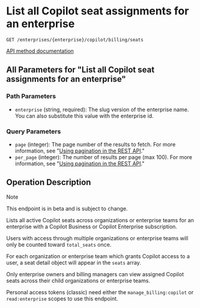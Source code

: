 # List all Copilot seat assignments for an enterprise

`GET /enterprises/{enterprise}/copilot/billing/seats`

[API method documentation](https://docs.github.com/rest/copilot/copilot-user-management#list-all-copilot-seat-assignments-for-an-enterprise)

## All Parameters for "List all Copilot seat assignments for an enterprise"

### Path Parameters

- `enterprise` (string, required): The slug version of the enterprise name. You can also substitute this value with the enterprise id.
### Query Parameters

- `page` (integer): The page number of the results to fetch. For more information, see "[Using pagination in the REST API](https://docs.github.com/rest/using-the-rest-api/using-pagination-in-the-rest-api)."
- `per_page` (integer): The number of results per page (max 100). For more information, see "[Using pagination in the REST API](https://docs.github.com/rest/using-the-rest-api/using-pagination-in-the-rest-api)."

## Operation Description

> [!NOTE]
> This endpoint is in beta and is subject to change.

Lists all active Copilot seats across organizations or enterprise teams for an enterprise with a Copilot Business or Copilot Enterprise subscription.

Users with access through multiple organizations or enterprise teams will only be counted toward `total_seats` once.

For each organization or enterprise team which grants Copilot access to a user, a seat detail object will appear in the `seats` array.

Only enterprise owners and billing managers can view assigned Copilot seats across their child organizations or enterprise teams.

Personal access tokens (classic) need either the `manage_billing:copilot` or `read:enterprise` scopes to use this endpoint.
